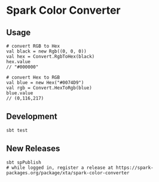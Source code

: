 # Spark Color Converter

## Usage

    # convert RGB to Hex
    val black = new Rgb((0, 0, 0))
    val hex = Convert.RgbToHex(black)
    hex.value
    // "#000000"

    # convert Hex to RGB
    val blue = new Hex("#0074D9")
    val rgb = Convert.HexToRgb(blue)
    blue.value
    // (0,116,217)

## Development

    sbt test

## New Releases

    sbt spPublish
    # while logged in, register a release at https://spark-packages.org/package/xta/spark-color-converter
